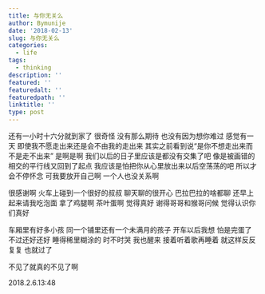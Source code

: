 ```yaml
---
title: 与你无关么
author: Bymunije
date: '2018-02-13'
slug: 与你无关么
categories:
  - life
tags:
  - thinking
description: ''
featured: ''
featuredalt: ''
featuredpath: ''
linktitle: ''
type: post
---
```

还有一小时十六分就到家了 很奇怪 没有那么期待  也没有因为想你难过  感觉有一天 即使我不愿走出来还是会不由我的走出来 其实之前看到说“是你不想走出来而不是走不出来”  是啊是啊  我们以后的日子里应该是都没有交集了吧  像是被画错的相交的平行线又回到了起点  我应该是怕把你从心里放出来以后空荡荡的吧  所以才会不停怀念 可我要放开自己啊  一个人也没关系啊 

很感谢啊  火车上碰到一个很好的叔叔  聊天聊的很开心  巴拉巴拉的啥都聊  还早上起来请我吃泡面  拿了鸡腿啊 茶叶蛋啊  觉得真好  谢得哥哥和猴哥问候   觉得认识你们真好

车厢里有好多小孩  同一个铺里还有一个未满月的孩子 开车以后我想 怕是完蛋了  不过还好还好 睡得稀里糊涂的 时不时哭 我也醒来 接着听着歌再睡着 就这样反反复复 也就过了 

不见了就真的不见了啊

2018.2.6.13:48